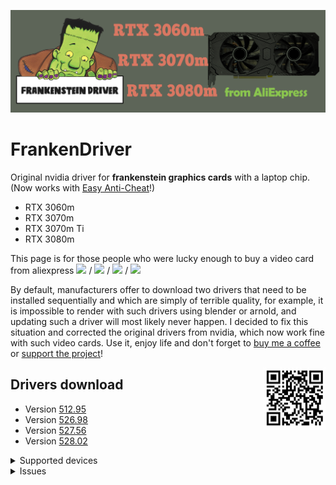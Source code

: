 ![logo](logo/FrankenDriver.png)
# FrankenDriver
Original nvidia driver for **frankenstein graphics cards** with a laptop chip. (Now works with [Easy Anti-Cheat](https://github.com/arutar/FrankenDriver/issues/6)!)

- RTX 3060m
- RTX 3070m
- RTX 3070m Ti
- RTX 3080m

This page is for those people who were lucky enough to buy a video card from aliexpress <img src="https://img.shields.io/badge/-RTX%203060m-orange" height="25"/> / <img src="https://img.shields.io/badge/-RTX%203070m-green" height="25"/> / <img src="https://img.shields.io/badge/-RTX%203070m%20Ti-blueviolet" height="25"/> / <img src="https://img.shields.io/badge/-RTX%203080m-blue" height="25"/>

By default, manufacturers offer to download two drivers that need to be installed sequentially and which are simply of terrible quality, for example, it is impossible to render with such drivers using blender or arnold, and updating such a driver will most likely never happen. 
I decided to fix this situation and corrected the original drivers from nvidia, which now work fine with such video cards. Use it, enjoy life and don't forget to [buy me a coffee](https://www.buymeacoffee.com/FrankenDriver) or [support the project](https://www.donationalerts.com/r/arutar)!

<img align="right" width="100" height="100" src="logo/qr_b1b07814e495597a0792eb5ef7984907.png">

## Drivers download
- Version [512.95](https://downloader.disk.yandex.ru/disk/d33ef8f718aaa72e776e72a3da9fa8cf297961504577a92026ac3f377e55d03d/63b7c6b0/qr26toHCeISOOyXk39A0nzERag0QNIhkbtwoiPqpC_UjTp85B0v49EvP-Jcnb8WbXNcxL4EnVHsmPtYSOo9h1w%3D%3D?uid=0&filename=512.95-desktop-win10-win11-64bit-international-dch-whql.exe&disposition=attachment&hash=ozyJfw4gH7x%2B8MQjN6snAvxbV9juVnFmLYwnFlkm54qwPo6TvtruHfrsRdx5iyV6q/J6bpmRyOJonT3VoXnDag%3D%3D&limit=0&content_type=application%2Fx-dosexec&owner_uid=956349350&fsize=820893968&hid=265870d464f80dcae94c3c49087de1d4&media_type=executable&tknv=v2)
- Version [526.98](https://drive.google.com/uc?export=download&confirm=no_antivirus&id=1jGvfTucB2nAm8irYUQgVqj-qdU6sZae6&confirm=t&uuid=045b3184-693f-42a0-abc8-c5644ac409ac&at=ACjLJWl6xVCUgnTdkwy-0lAQ_mm0:1672972586569)
- Version [527.56](https://drive.google.com/uc?export=download&confirm=no_antivirus&id=16-5ROVeBKuygkTM6-vq-BVg_rjYG1cDo&confirm=t&uuid=ee9e1c4f-185c-4f4a-9599-d9a04c45aafd&at=ACjLJWm5voX65x1mtMruBUt_qCAC:1672972542812)
- Version [528.02](https://drive.google.com/uc?export=download&confirm=no_antivirus&id=1-JRJosgIu1kPWgZKxWLp5wuhLP_rlGRD&confirm=t&uuid=eba3bdf1-f650-424d-bb3d-c0d7e1227833&at=ACjLJWlGMhyzetL32KhilRMSl5AC:1672972420955)

<details><summary>Supported devices</summary>
    
### RTX 3060m
  10DE.2520 10DE.0000  

### RTX 3070m
  10DE.249D 10DE.0000  
  10DE.249D 4D50.4449  

### RTX 3070m Ti
  10DE.24A0 10DE.0000  
 
### RTX 3080m   
  10DE.249C 10DE.0000  
  10DE.249C 4D50.4449  

</details>

<details><summary>Issues</summary>

- [Easy Anti-Cheat errors](https://github.com/arutar/FrankenDriver/issues/2)
- [How to remove Easy Anti-Cheat errors](https://github.com/arutar/FrankenDriver/issues/6)
- [Add a new Device ID](https://github.com/arutar/FrankenDriver/issues/5)

</details>
